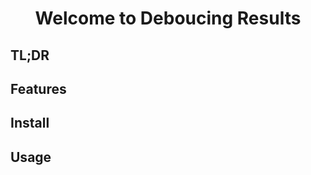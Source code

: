 <h1 align="center">Welcome to Deboucing Results</h1>

## TL;DR


## Features


## Install


## Usage


